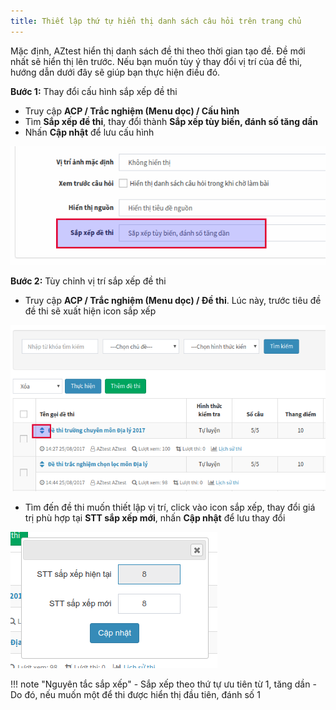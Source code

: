 ```yaml
---
title: Thiết lập thứ tự hiển thị danh sách câu hỏi trên trang chủ
---
```


Mặc định, AZtest hiển thị danh sách đề thi theo thời gian tạo đề. Đề mới nhất sẽ hiển thị lên trước. Nếu bạn muốn tùy ý thay đổi vị trí của đề thi, hướng dẫn dưới đây sẽ giúp bạn thực hiện điều đó.

**Bước 1:** Thay đổi cấu hình sắp xếp đề thi

- Truy cập **ACP / Trắc nghiệm (Menu dọc) / Cấu hình**
- Tìm **Sắp xếp đề thi**, thay đổi thành **Sắp xếp tùy biến, đánh số tăng dần**
- Nhấn **Cập nhật** để lưu cấu hình

![](../images/test/thay-doi-cau-hinh-sap-xep-de-thi.png)

**Bước 2:** Tùy chỉnh vị trí sắp xếp đề thi

- Truy cập **ACP / Trắc nghiệm (Menu dọc) / Đề thi**. Lúc này, trước tiêu đề đề thi sẽ xuất hiện icon sắp xếp

![](../images/test/tuy-chinh-vi-tri-de-thi.png)
 
- Tìm đến đề thi muốn thiết lập vị trí, click vào icon sắp xếp, thay đổi giá trị phù hợp tại **STT sắp xếp mới**, nhấn **Cập nhật** để lưu thay đổi

![](../images/test/thay-doi-vi-tri-sap-xep-de-thi.png)

!!! note "Nguyên tắc sắp xếp"
	- Sắp xếp theo thứ tự ưu tiên từ 1, tăng dần
	- Do đó, nếu muốn một để thi được hiển thị đầu tiên, đánh số 1